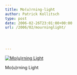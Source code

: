 ```yaml
---
title: Mo(u)rning-light
author: Patrick Kollitsch
type: post
date: 2006-02-26T23:01:00+00:00
url: /2006/02/mourninglight/




---
```

<div class="flickr">
  <a href="http://www.flickr.com/photos/schreibblogade/105086203/" title="Mo(u)rning Light"><img src="//static.flickr.com/36/105086203_910a831f85.jpg" alt="Mo(u)rning Light" /></a></p> 
  
  <p>
    Mo(u)rning Light
  </p>
</div>